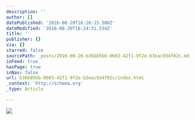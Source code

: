 ```yaml
---
description: ''
author: []
datePublished: '2016-08-20T16:26:15.508Z'
dateModified: '2016-08-20T16:24:31.534Z'
title: ''
publisher: {}
via: {}
starred: false
sourcePath: _posts/2016-08-20-b36b85bb-0603-42f1-9f2e-b3eac934f02c.md
inFeed: true
hasPage: true
inNav: false
url: b36b85bb-0603-42f1-9f2e-b3eac934f02c/index.html
_context: 'http://schema.org'
_type: Article

---
```

![](https://the-grid-user-content.s3-us-west-2.amazonaws.com/f58e242f-293f-4c2f-9d5b-2ba851d73498.jpg)